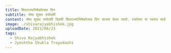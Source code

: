 ```yaml
---
title: शिवराज्याभिषेकोत्सव दिन
subtitle: जेष्ठ शुक्ल त्रयोदशी
content: जेष्ठ शुक्ल त्रयोदशी दिवशी शिवराज्याभिषेकोत्सव दिन साजरा केला जातो. रयतेच्या या स्वतंत्र सार्वभौम राज्याला बळकटी देण्याच्या उद्देशाने राजधानी रायगडावर शिवराज्याभिषेक झाला. मराठी संस्कृती विकासासाठी अनेक महत्वाचे निर्णय राज्याभिषेक दिनानिमित्त जाहीर केले. आपल्या स्वतंत्र राज्याची शिवशक (राज्याभिषेक शक) ही नवी कालगणना सुरु केली. आर्थिक व्यवहारासाठी शिवराई व होन अशी मराठी लिपीतील नाणी चलनात आणली. मराठी भाषेतील अनेक महत्वपूर्ण ग्रंथ निर्माण करून घेतले. परकीयांच्या तावडीतून सोडविलेल्या गडकोट किल्ल्यांना पूर्वीची मराठी नावे दिली. एवढ्यावरच न थांबता आपल्या लोक कल्याणकारी स्वतंत्र राज्याचा विचार महाराष्ट्रापुरताच मर्यादित न ठेवता, संपूर्ण भारतात आणि जगभर पोहोचविण्यासाठी राज्याभिषेकानंतर परकीय सत्ताधीशांविरूद्ध मोहिमांचा धडाका सुरु केला.
image: ./shivarajyabhishek.jpg
uploadDate: 2021/06/23
tags:
  - Shiva Rajyabhishek
  - Jyeshtha Shukla Trayodashi
---
```

